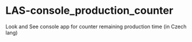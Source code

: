 # LAS-console_production_counter
 Look and See console app for counter remaining production time (in Czech lang)
